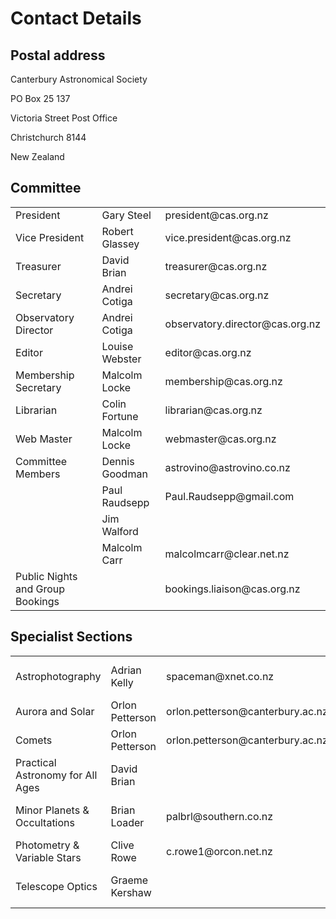Contact Details
===============

Postal address
--------------

Canterbury Astronomical Society

PO Box 25 137

Victoria Street Post Office

Christchurch 8144

New Zealand

Committee
---------

<table class="table">
  <tbody>
    <tr>
      <td>President</td>
      <td>Gary Steel</td>
      <td>president@cas.org.nz</td>
    </tr>
    <tr>
      <td>Vice President</td>
      <td>Robert Glassey</td>
      <td>vice.president@cas.org.nz</td>
    </tr>
    <tr>
      <td>Treasurer</td>
      <td>David Brian</td>
      <td>treasurer@cas.org.nz</td>
    </tr>
    <tr>
      <td>Secretary</td>
      <td>Andrei Cotiga</td>
      <td>secretary@cas.org.nz</td>
    </tr>
    <tr>
      <td>Observatory Director</td>
      <td>Andrei Cotiga</td>
      <td>observatory.director@cas.org.nz</td>
    </tr>
    <tr>
      <td>Editor</td>
      <td>Louise Webster</td>
      <td>editor@cas.org.nz</td>
    </tr>
    <tr>
      <td>Membership Secretary</td>
      <td>Malcolm Locke</td>
      <td>membership@cas.org.nz</td>
    </tr>
    <tr>
      <td>Librarian</td>
      <td>Colin Fortune</td>
      <td>librarian@cas.org.nz</td>
    </tr>
    <tr>
      <td>Web Master</td>
      <td>Malcolm Locke</td>
      <td>webmaster@cas.org.nz</td>
    </tr>
    <tr>
      <td>Committee Members</td>
      <td>Dennis Goodman</td>
      <td>astrovino@astrovino.co.nz</td>
    </tr>
    <tr>
      <td></td>
      <td>Paul Raudsepp</td>
      <td>Paul.Raudsepp@gmail.com</td>
    </tr>
    <tr>
      <td></td>
      <td>Jim Walford</td>
      <td></td>
    </tr>
    <tr>
      <td></td>
      <td>Malcolm Carr</td>
      <td>malcolmcarr@clear.net.nz</td>
    </tr>
    <tr>
      <td>Public Nights and Group Bookings</td>
      <td></td>
      <td>bookings.liaison@cas.org.nz</td>
    </tr>
  </tbody>
</table>

Specialist Sections
-------------------

<table class="table">
  <tbody>
    <tr>
      <td>Astrophotography</td>
      <td>Adrian Kelly</td>
      <td>spaceman@xnet.co.nz</td>
      <td>021 555 882</td>
    </tr>
    <tr>
      <td>Aurora and Solar</td>
      <td>Orlon Petterson</td>
      <td>orlon.petterson@canterbury.ac.nz</td>
      <td>385 9267</td>
    </tr>
    <tr>
      <td>Comets</td>
      <td>Orlon Petterson</td>
      <td>orlon.petterson@canterbury.ac.nz</td>
      <td>385 9267</td>
    </tr>
    <tr>
      <td>Practical Astronomy for All Ages</td>
      <td>David Brian</td>
      <td></td>
      <td>021 158 7850</td>
    </tr>
    <tr>
      <td>Minor Planets &amp; Occultations</td>
      <td>Brian Loader</td>
      <td>palbrl@southern.co.nz</td>
      <td>(03) 318 7659</td>
    </tr>
    <tr>
      <td>Photometry &amp; Variable Stars</td>
      <td>Clive Rowe</td>
      <td>c.rowe1@orcon.net.nz</td>
      <td></td>
    </tr>
    <tr>
      <td>Telescope Optics</td>
      <td>Graeme Kershaw</td>
      <td></td>
      <td>027 547 4111</td>
    </tr>
  </tbody>
</table>
